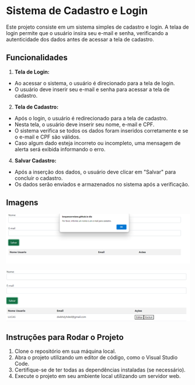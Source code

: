 # Sistema de Cadastro e Login
Este projeto consiste em um sistema simples de cadastro e login. A telaa de login permite que o usuário insira seu e-mail e senha, verificando a autenticidade dos dados antes de acessar a tela de cadastro.

## Funcionalidades

1. **Tela de Login:**
  - Ao acessar o sistema, o usuário é direcionado para a tela de login.
  - O usuário deve inserir seu e-mail e senha para acessar a tela de cadastro.


2. **Tela de Cadastro:**
  - Após o login, o usuário é redirecionado para a tela de cadastro.
  - Nesta tela, o usuário deve inserir seu nome, e-mail e CPF.
  - O sistema verifica se todos os dados foram inseridos corretamente e se o e-mail e CPF são válidos.
  - Caso algum dado esteja incorreto ou incompleto, uma mensagem de alerta será exibida informando o erro.


4. **Salvar Cadastro:**
  - Após a inserção dos dados, o usuário deve clicar em "Salvar" para concluir o cadastro.
  - Os dados serão enviados e armazenados no sistema após a verificação.
  
## Imagens
![](Captura%20de%20tela%202024-08-26%20103243.png)

![](tela.png)

## Instruções para Rodar o Projeto
1. Clone o repositório em sua máquina local.
2. Abra o projeto utilizando um editor de código, como o Visual Studio Code.
3. Certifique-se de ter todas as dependências instaladas (se necessário).
4. Execute o projeto em seu ambiente local utilizando um servidor web.

